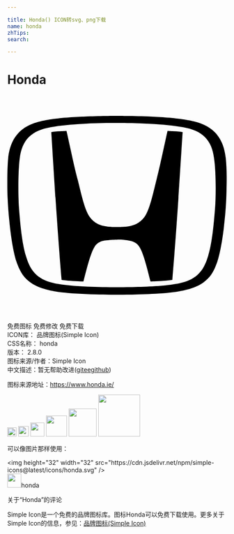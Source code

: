 ```yaml
---

title: Honda() ICON转svg、png下载
name: honda
zhTips: 
search: 

---
```


# Honda  <small style="font-size: 60%;font-weight: 100"></small>

<div id="svg" class="svg-wrap">
<svg role="img" viewBox="0 0 24 24" xmlns="http://www.w3.org/2000/svg"><title>Honda icon</title><path d="M23.903 6.87c-.329-3.219-2.47-3.896-4.354-4.205-.946-.16-2.63-.299-3.716-.339-.946-.06-3.168-.09-3.835-.09-.658 0-2.89.03-3.836.09-1.076.04-2.77.18-3.716.339C2.563 2.984.42 3.66.092 6.869c-.08.877-.1 2.023-.09 3.248.03 2.032.2 3.407.3 4.364.069.657.338 2.62.687 3.636.478 1.395.916 1.803 1.424 2.222.937.757 2.471.996 2.79 1.056 1.733.309 5.24.368 6.785.368 1.544 0 5.05-.05 6.784-.368.329-.06 1.863-.29 2.79-1.056.508-.419.946-.827 1.424-2.222.35-1.016.628-2.979.698-3.636.1-.957.279-2.332.299-4.364.04-1.225.01-2.371-.08-3.248m-1.176 5.4c-.189 2.57-.418 4.105-.747 5.22-.289.977-.637 1.624-1.165 2.093-.867.787-2.063.956-2.76 1.056-1.514.229-4.055.299-6.057.299-2.003 0-4.544-.08-6.058-.3-.697-.099-1.893-.268-2.76-1.055-.518-.469-.876-1.126-1.155-2.093-.329-1.105-.558-2.65-.747-5.22-.11-1.544-.09-4.055.08-5.4.258-2.012 1.255-3.019 3.387-3.397.996-.18 2.34-.309 3.606-.369 1.016-.07 2.7-.1 3.637-.09.936-.01 2.62.03 3.636.09 1.275.06 2.61.19 3.606.369 2.142.378 3.139 1.395 3.388 3.397.199 1.345.229 3.856.11 5.4M17.526 3.88c-.548 2.461-.767 3.587-1.216 5.37-.428 1.714-.767 3.298-1.335 4.065-.587.777-1.365.947-1.893 1.006-.279.03-.478.04-1.066.05-.597 0-.797-.02-1.076-.05-.528-.06-1.315-.229-1.892-1.006-.578-.767-.907-2.351-1.335-4.065-.469-1.773-.678-2.909-1.236-5.37 0 0-.548.02-.797.04-.329.02-.588.05-.867.09 0 0 .32 5.061.459 7.203.15 2.252.418 6.057.667 8.927 0 0 .458.07 1.226.12.807.049 1.165.049 1.165.049.329-1.265.747-3.019 1.206-3.766.378-.608.966-.677 1.295-.717.518-.07.956-.08 1.166-.08.199-.01.637 0 1.165.08.329.05.917.11 1.295.717.469.747.877 2.5 1.206 3.766 0 0 .358-.01 1.165-.05a11.35 11.35 0 001.226-.12c.249-2.869.518-6.665.667-8.926.14-2.142.459-7.203.459-7.203-.28-.04-.538-.07-.867-.09-.23-.02-.787-.04-.787-.04Z"/></svg>
</div>
<detail full-name='honda'></detail>

<div class="detail-page">
<p>
<span><span class="badge-success badge">免费图标</span> <span class="badge-success badge">免费修改</span>  <span class="badge-success badge">免费下载</span> </span>
<br/>
<span>
ICON库：
<span class="badge-secondary badge">品牌图标(Simple Icon)</span> 
</span>
<br/>
<span>
CSS名称：
<span class="badge-secondary badge">honda</span> 
</span>

<br/>
<span>
版本：
<span class="badge-secondary badge">2.8.0</span> 
</span>
<br/>
<span>图标来源/作者：<span class="badge-light badge">Simple Icon</span></span> 
<br/>
<span class="zh-detail">中文描述：暂无<span class="help-link"><span>帮助改进</span>(<a href="https://gitee.com/liuwave/icon-helper/edit/master/json/brands/honda.json" target="_blank" rel="noopener noreferrer">gitee</a><a href="https://github.com/liuwave/icon-helper/edit/master/json/brands/honda.json" target="_blank" rel="noopener noreferrer">github</a></span>)</span><br/>
</p>
</div><div class="description description alert alert-light"><p>图标来源地址：<a href="https://www.honda.ie/" target="_blank" rel="noopener noreferrer">https://www.honda.ie/</a></p></div>
<div class="alert alert-dark">
<img height="21" width="21" src="https://cdn.jsdelivr.net/npm/simple-icons@latest/icons/honda.svg" />
<img height="24" width="24" src="https://cdn.jsdelivr.net/npm/simple-icons@latest/icons/honda.svg" />
<img height="32" width="32" src="https://cdn.jsdelivr.net/npm/simple-icons@latest/icons/honda.svg" />
<img height="48" width="48" src="https://cdn.jsdelivr.net/npm/simple-icons@latest/icons/honda.svg" />
<img height="64" width="64" src="https://cdn.jsdelivr.net/npm/simple-icons@latest/icons/honda.svg" />
<img height="96" width="96" src="https://cdn.jsdelivr.net/npm/simple-icons@latest/icons/honda.svg" />

</div>
<div>
  <p>可以像图片那样使用：    
  </p>
  <div class="alert alert-primary" style="font-size: 14px">
    &lt;img height="32" width="32" src="https://cdn.jsdelivr.net/npm/simple-icons@latest/icons/honda.svg" /&gt;
    <copy-btn content='<img height="32" width="32" src="https://cdn.jsdelivr.net/npm/simple-icons@latest/icons/honda.svg" />'></copy-btn>
  </div>
  <div class="alert alert-secondary">
    <img height="32" width="32" src="https://cdn.jsdelivr.net/npm/simple-icons@latest/icons/honda.svg" />honda
    <copy-btn content="honda" btn-title="复制图标名称"></copy-btn>
  </div>
</div>

<Vssue title="关于“Honda”的评论" >关于“Honda”的评论</Vssue>


<div><p>Simple Icon是一个免费的品牌图标库。图标Honda可以免费下载使用。更多关于  Simple Icon的信息，参见：<a target="_blank" href="https://iconhelper.cn/brands.html">品牌图标(Simple Icon)</a>
</p></div>
